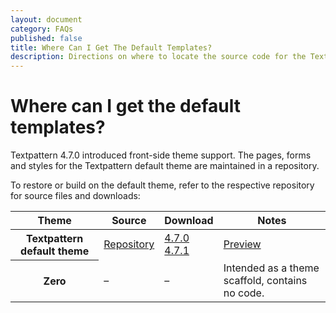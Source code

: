 ```yaml
---
layout: document
category: FAQs
published: false
title: Where Can I Get The Default Templates?
description: Directions on where to locate the source code for the Textpattern default front-side theme.
---
```


# Where can I get the default templates?

Textpattern 4.7.0 introduced front-side theme support. The pages, forms and styles for the Textpattern default theme are maintained in a repository.

To restore or build on the default theme, refer to the respective repository for source files and downloads:

<div class="tabular-data" itemscope itemtype="https://schema.org/Table">
    <table>
        <thead>
            <tr>
                <th scope="col">Theme</th>
                <th scope="col">Source</th>
                <th scope="col">Download</th>
                <th scope="col">Notes</th>
            </tr>
        </thead>
        <tbody>
            <tr>
                <th scope="row">Textpattern default theme</th>
                <td><a href="https://github.com/textpattern/textpattern-default-theme">Repository</a></td>
                <td><a href="https://github.com/textpattern/textpattern-default-theme/releases/tag/4.7.0">4.7.0</a><br><a href="https://github.com/textpattern/textpattern-default-theme/releases/tag/4.7.1">4.7.1</a></td>
                <td><a href="https://default-theme.textpattern.com/">Preview</a></td>
            </tr>
            <tr>
                <th scope="row">Zero</th>
                <td>&ndash;</td>
                <td>&ndash;</td>
                <td>Intended as a theme scaffold, contains no code.</td>
            </tr>
        </tbody>
    </table>
</div>
